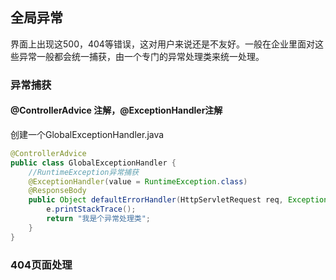 ## 全局异常

界面上出现这500，404等错误，这对用户来说还是不友好。一般在企业里面对这些异常一般都会统一捕获，由一个专门的异常处理类来统一处理。

### 异常捕获

#### @ControllerAdvice 注解，@ExceptionHandler注解

创建一个GlobalExceptionHandler.java

```java
@ControllerAdvice
public class GlobalExceptionHandler {
    //RuntimeException异常捕获
    @ExceptionHandler(value = RuntimeException.class)
    @ResponseBody
    public Object defaultErrorHandler(HttpServletRequest req, Exception e) throws Exception {
        e.printStackTrace();
        return "我是个异常处理类";
    }
}
```

### 404页面处理





